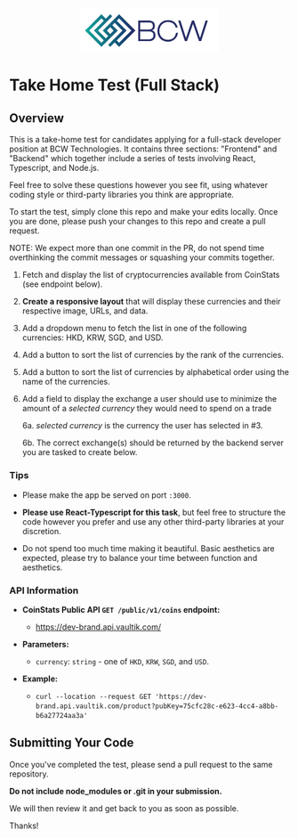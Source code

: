 <div align="center">
  <p>
    <img src="public/logo_bcw.png" width="250" />
  </p>
</div>

# Take Home Test (Full Stack)

## Overview

This is a take-home test for candidates applying for a full-stack developer
position at BCW Technologies. It contains three sections: "Frontend" and "Backend" which
together include a series of tests involving React, Typescript, and Node.js.

Feel free to solve these questions however you see fit, using whatever coding
style or third-party libraries you think are appropriate.

To start the test, simply clone this repo and make your edits locally. Once you are done, please push your changes to this repo and create a pull request.

NOTE: We expect more than one commit in the PR, do not spend time overthinking the commit messages or squashing your commits together.

1. Fetch and display the list of cryptocurrencies available from CoinStats (see endpoint below).
2. **Create a responsive layout** that will display these currencies and their respective image, URLs, and data.
3. Add a dropdown menu to fetch the list in one of the following currencies: HKD, KRW, SGD, and USD.
4. Add a button to sort the list of currencies by the rank of the currencies.
5. Add a button to sort the list of currencies by alphabetical order using the name of the currencies.
6. Add a field to display the exchange a user should use to minimize the amount of a _selected currency_ they would need to spend on a trade 

    6a. _selected currency_ is the currency the user has selected in #3.

    6b. The correct exchange(s) should be returned by the backend server you are tasked to create below.

### Tips

- Please make the app be served on port `:3000`.

- **Please use React-Typescript for this task**, but feel free to structure the code however you prefer and use any other third-party libraries at your discretion. 

- Do not spend too much time making it beautiful. Basic aesthetics are expected, please try to balance your time between function and aesthetics.

### API Information

- **CoinStats Public API `GET /public/v1/coins` endpoint:** 

    - https://dev-brand.api.vaultik.com/

- **Parameters:**

    - `currency`: `string` - one of `HKD`, `KRW`, `SGD`, and `USD`.

- **Example:**

    - `curl --location --request GET 'https://dev-brand.api.vaultik.com/product?pubKey=75cfc28c-e623-4cc4-a8bb-b6a27724aa3a'`

## Submitting Your Code

Once you've completed the test, please send a pull request to the same repository.

**Do not include node_modules or .git in your submission.**

We will then review it and get back to you as soon as possible.

Thanks!
